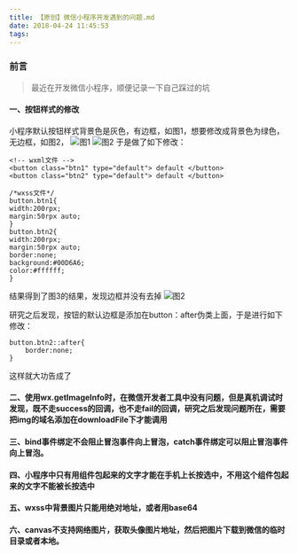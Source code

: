 ```yaml
---
title: 【原创】微信小程序开发遇到的问题.md
date: 2018-04-24 11:45:53
tags:
---
```

### 前言
>  最近在开发微信小程序，顺便记录一下自己踩过的坑

<!--more-->

#### 一、按钮样式的修改
小程序默认按钮样式背景色是灰色，有边框，如图1，想要修改成背景色为绿色，无边框，如图2，
![图1](https://eternal-blog.oss-cn-beijing.aliyuncs.com/blog/pic-14.jpg?Expires=1524544920&OSSAccessKeyId=TMP.AQGzY87mNUovU8LV8U4kgzo6MR2EIAGVKNjoWPNxxaqaXRkEGdZ8QsCjDHw2MC4CFQDpn0gWQe5Q4LkUFvKBZ-mlW7ZRYQIVALmsjJh6xMFVtDAkWvAvlAPOjZlq&Signature=mwsSdbdV8sNTpz1kCZgvSSPscyg%3D)
![图2](https://eternal-blog.oss-cn-beijing.aliyuncs.com/blog/pic-15.jpg?Expires=1524544960&OSSAccessKeyId=TMP.AQGzY87mNUovU8LV8U4kgzo6MR2EIAGVKNjoWPNxxaqaXRkEGdZ8QsCjDHw2MC4CFQDpn0gWQe5Q4LkUFvKBZ-mlW7ZRYQIVALmsjJh6xMFVtDAkWvAvlAPOjZlq&Signature=KWMBlvly4NYrwJrhl152iIsoBF4%3D)
于是做了如下修改：
```
<!-- wxml文件 -->
<button class="btn1" type="default"> default </button>
<button class="btn2" type="default"> default </button>
```

```
/*wxss文件*/
button.btn1{
width:200rpx;
margin:50rpx auto;
}
button.btn2{
width:200rpx;
margin:50rpx auto;
border:none;
background:#00D6A6;
color:#ffffff;
}
```

结果得到了图3的结果，发现边框并没有去掉
![图2](https://eternal-blog.oss-cn-beijing.aliyuncs.com/blog/pic-16.jpg?Expires=1524544971&OSSAccessKeyId=TMP.AQGzY87mNUovU8LV8U4kgzo6MR2EIAGVKNjoWPNxxaqaXRkEGdZ8QsCjDHw2MC4CFQDpn0gWQe5Q4LkUFvKBZ-mlW7ZRYQIVALmsjJh6xMFVtDAkWvAvlAPOjZlq&Signature=MX%2BNrWiekK6pc%2FKdhDq5VY1Uqiw%3D)

研究之后发现，按钮的默认边框是添加在button：after伪类上面，于是进行如下修改：

```
button.btn2::after{
    border:none;
}

```
这样就大功告成了
#### 二、使用wx.getImageInfo时，在微信开发者工具中没有问题，但是真机调试时发现，既不走success的回调，也不走fail的回调，研究之后发现问题所在，需要把img的域名添加在downloadFile下才能调用
#### 三、bind事件绑定不会阻止冒泡事件向上冒泡，catch事件绑定可以阻止冒泡事件向上冒泡。
#### 四、小程序中只有用<text></text>组件包起来的文字才能在手机上长按选中，不用这个组件包起来的文字不能被长按选中
#### 五、wxss中背景图片只能用绝对地址，或者用base64
#### 六、canvas不支持网络图片，获取头像图片地址，然后把图片下载到微信的临时目录或者本地。
